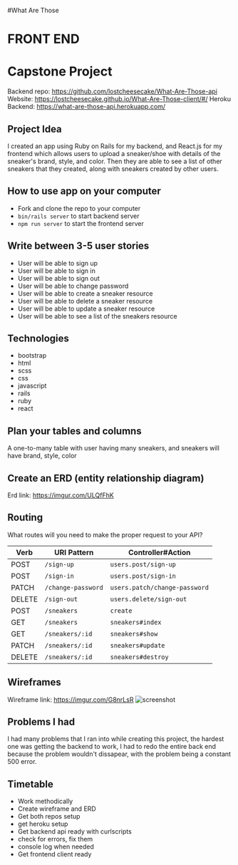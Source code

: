 #What Are Those

# FRONT END
# Capstone Project

Backend repo: https://github.com/lostcheesecake/What-Are-Those-api
Website: https://lostcheesecake.github.io/What-Are-Those-client/#/
Heroku Backend: https://what-are-those-api.herokuapp.com/


## Project Idea

I created an app using Ruby on Rails for my backend, and React.js for my frontend
 which allows users to upload a sneaker/shoe with details of the
sneaker's brand, style, and color. Then they are able to see a list of other
sneakers that they created, along with sneakers created by other users.



## How to use app on your computer

- Fork and clone the repo to your computer
- `bin/rails server` to start backend server
- `npm run server` to start the frontend server


## Write between 3-5 user stories


- User will be able to sign up
- User will be able to sign in
- User will be able to sign out
- User will be able to change password
- User will be able to create a sneaker resource
- User will be able to delete a sneaker resource
- User will be able to update a sneaker resource
- User will be able to see a list of the sneakers resource


## Technologies

- bootstrap
- html
- scss
- css
- javascript
- rails
- ruby
- react


## Plan your tables and columns

A one-to-many table with user having many sneakers,
and sneakers will have brand, style, color



## Create an ERD (entity relationship diagram)

Erd link: https://imgur.com/ULQfFhK


## Routing

What routes will you need to make the proper request to your API?

| Verb    | URI Pattern            | Controller#Action             |
|---------|------------------------|-------------------------------|
| POST    | `/sign-up`             | `users.post/sign-up`          |
| POST    | `/sign-in`             | `users.post/sign-in`          |
| PATCH   | `/change-password`     | `users.patch/change-password` |
| DELETE  | `/sign-out`            | `users.delete/sign-out`       |
| POST    | `/sneakers`           | `create`                      |
| GET     | `/sneakers`           | `sneakers#index`             |
| GET     | `/sneakers/:id`       | `sneakers#show`              |
| PATCH   | `/sneakers/:id`       | `sneakers#update`            |
| DELETE  | `/sneakers/:id`       | `sneakers#destroy`           |


## Wireframes

Wireframe link: https://imgur.com/G8nrLsR
![screenshot](https://i.imgur.com/8V8c3c5.png)


## Problems I had

I had many problems that I ran into while creating this project, the hardest one
was getting the backend to work, I had to redo the entire back end because the
problem wouldn't dissapear, with the problem being a constant 500 error.


## Timetable

- Work methodically
- Create wireframe and ERD
- Get both repos setup
- get heroku setup
- Get backend api ready with curlscripts
- check for errors, fix them
- console log when needed
- Get frontend client ready
